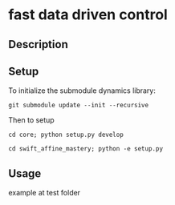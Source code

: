 # fast data driven control

## Description


## Setup
To initialize the submodule dynamics library:
```
git submodule update --init --recursive
```
Then to setup
```
cd core; python setup.py develop

cd swift_affine_mastery; python -e setup.py
```
## Usage
example at test folder
